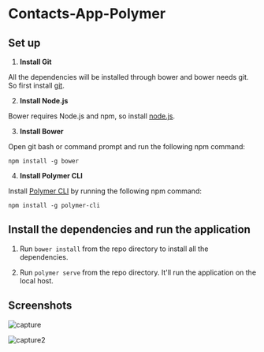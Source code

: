 # Contacts-App-Polymer

## Set up
1. **Install Git** 

All the dependencies will be installed through bower and bower needs git. So first install [git](https://git-for-windows.github.io/).

2. **Install Node.js**

Bower requires Node.js and npm, so install [node.js](https://nodejs.org/en/).

3. **Install Bower**

Open git bash or command prompt and run the following npm command:

`npm install -g bower`

4. **Install Polymer CLI**

Install [Polymer CLI](https://www.polymer-project.org/2.0/docs/tools/polymer-cli) by running the following npm command:

`npm install -g polymer-cli`

## Install the dependencies and run the application
1. Run `bower install` from the repo directory to install all the dependencies.

2. Run `polymer serve` from the repo directory. It'll run the application on the local host.


## Screenshots

![capture](https://user-images.githubusercontent.com/13014093/30499114-d7fd6048-9a76-11e7-91bf-31038a09c8d4.PNG)


![capture2](https://user-images.githubusercontent.com/13014093/30499193-25832a6e-9a77-11e7-9760-950c150a187a.PNG)

